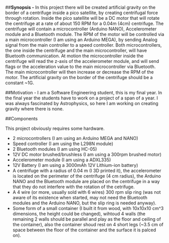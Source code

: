 ##<b>Synopsis -</b>
In this project there will be created artificial gravity on the border of a centrifuge inside a pico satellite, by creating centrifugal force through rotation.
Inside the pico satellite will be a DC motor that will rotate the centrifuge at a  rate of about 150 RPM for a 0.04m (4cm) centrifuge.
The centrifuge will contain a microcontroller (Arduino NANO), Accelerometer module and a Bluetooth module.
The RPM of the motor will be controlled via a main microcontroller (I am using an Arduino MEGA), by sending Analog signal from the main controller to a speed controller.
Both microcontrollers, the one inside the centrifuge and the main microcontroller, will have Bluetooth communication.
At motion the microcontroller inside the centrifuge will read the z-axis of the accelerometer module, and will send flags or the acceleration value to the main microcontroller via Bluetooth. The main microcontroller will then increase or decrease the RPM of the motor.
The artificial gravity on the border of the centrifuge should be a constant ~1G.

##Motivation -
I am a Software Engineering student, this is my final year. In the final year the students have to work on a project of a span of a year.
I was always fascinated by Astrophysics, so here I am working on creating gravity where there is none.

##Components

This project obviously requires some hardware.
- 2 microcontrollers (I am using an Arduino MEGA and NANO)
- Speed controller (I am using the L298N module)
- 2 Bluetooth modules (I am using HC-05)
- 12V DC motor brushed/brushless (I am using a 300rpm brushed motor)
- Accelerometer module (I am using a ADXL335)
- 12V Battery (I am using a 3000mAh 12V Lithium-ion battery)
- A centrifuge with a radius of 0.04 m (I 3D printed it), the accelerometer is located on the perimeter of the centrifuge (4 cm radius), the Arduino NANO and the Bluetooth module are placed on the centrifuge in a way that they do not interfere with the rotation of the cetrifuge.
- A 4 wire (or more, usually sold with 6 wires) 300 rpm slip ring (was not aware of its existence when started, may not need the Bluetooth modules and the Arduino NANO, but the slip ring is needed anyway).
- Some form of a small container (I built it from wood, with 10x10x10 cm^3 dimensions, the height could be changed), wihtoud 4 walls (the remaining 2 walls should be parallel and play as the floor and ceiling of the container), also the container shoud rest on 4 short legs (~3.5 cm of space between the floor of the container and the surface it is palced on).

